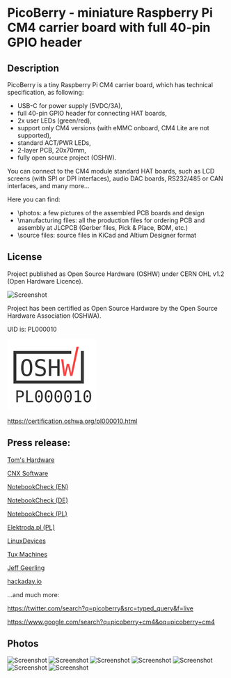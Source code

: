 # PicoBerry - miniature Raspberry Pi CM4 carrier board with full 40-pin GPIO header

## Description

PicoBerry is a tiny Raspberry Pi CM4 carrier board, which has technical specification, as following:
- USB-C for power supply (5VDC/3A),
- full 40-pin GPIO header for connecting HAT boards,
- 2x user LEDs (green/red),
- support only CM4 versions (with eMMC onboard, CM4 Lite are not supported),
- standard ACT/PWR LEDs,
- 2-layer PCB, 20x70mm,
- fully open source project (OSHW).

You can connect to the CM4 module standard HAT boards, such as LCD screens (with SPI or DPI interfaces), audio DAC boards, RS232/485 or CAN interfaces, and many more...

Here you can find:
- \photos: a few pictures of the assembled PCB boards and design
- \manufacturing files: all the production files for ordering PCB and assembly at JLCPCB (Gerber files, Pick & Place, BOM, etc.)
- \source files: source files in KiCad and Altium Designer format

## License

Project published as Open Source Hardware (OSHW) under CERN OHL v1.2 (Open Hardware Licence).

![Screenshot](oshw_facts.png)

Project has been certified as Open Source Hardware by the Open Source Hardware Association (OSHWA).

UID is: PL000010

![Screenshot](OSHW_PL000010_small.png)

https://certification.oshwa.org/pl000010.html

## Press release:

[Tom's Hardware](https://www.tomshardware.com/news/picoberry-raspberry-pi-4-compute-module-4-carrier-board)

[CNX Software](https://www.cnx-software.com/2022/10/24/miniature-raspberry-pi-cm4-carrier-board-usb-c-port-40-pin-gpio-header)

[NotebookCheck (EN)](https://www.notebookcheck.net/PicoBerry-Raspberry-Pi-Compute-Module-4-carrier-board-arrives-with-40-pin-GPIO-header-and-USB-Type-C-connectivity.664512.0.html)

[NotebookCheck (DE)](https://www.notebookcheck.com/PicoBerry-Besonders-kompaktes-Carrier-Board-fuer-das-Raspberry-Pi-CM4-ist-Open-Source.663859.0.html)

[NotebookCheck (PL)](https://www.notebookcheck.pl/PicoBerry-Raspberry-Plyta-nosna-Pi-Compute-Module-4-przybywa-z-40-pinowym-headerem-GPIO-i-lacznoscia-USB-Type-C.664668.0.html)

[Elektroda.pl (PL)](https://www.elektroda.pl/rtvforum/topic3928796.html)

[LinuxDevices](https://twitter.com/linuxdevices/status/1584419970343395328)

[Tux Machines](http://news.tuxmachines.org/n/2022/10/25/PicoBerry_Carrier_Board_for_the_Raspberry_Pi_CM_4_Build_one_for.shtml)

[Jeff Geerling](https://pipci.jeffgeerling.com/boards_cm/mirkos-picoberry-carrier-board.html)

[hackaday.io](https://hackaday.io/project/182747-picoberry-tiny-cm4-carrier-board)

...and much more:

https://twitter.com/search?q=picoberry&src=typed_query&f=live

https://www.google.com/search?q=picoberry+cm4&oq=picoberry+cm4


## Photos

![Screenshot](photos/board-picoberry.jpeg)
![Screenshot](photos/picoberry1.png)
![Screenshot](photos/picoberry2.png)
![Screenshot](photos/1.png)
![Screenshot](photos/2.png)
![Screenshot](photos/3.png)
![Screenshot](photos/4.png)
